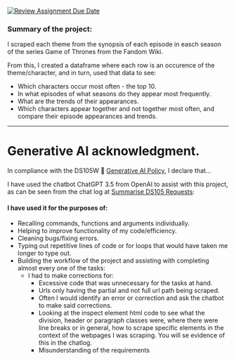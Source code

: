 [![Review Assignment Due Date](https://classroom.github.com/assets/deadline-readme-button-24ddc0f5d75046c5622901739e7c5dd533143b0c8e959d652212380cedb1ea36.svg)](https://classroom.github.com/a/ZHatRtho)

### Summary of the project:

I scraped each theme from the synopsis of each episode in easch season of the series Game of Thrones from the Fandom Wiki.

From this, I created a dataframe where each row is an occurence of the theme/character, and in turn, used that data to see:
* Which characters occur most often - the top 10.
* In what episodes of what seasons do they appear most frequently.
* What are the trends of their appearances.
* Which characters appear together and not together most often, and compare their episode appearances and trends.

-----------------

# Generative AI acknowledgment.

In compliance with the DS105W 🤖 [Generative AI Policy](https://lse-dsi.github.io/DS105/2023/winter-term/generative-ai.html), I declare that...

I have used the chatbot ChatGPT 3.5 from OpenAI to assist with this project, as can be seen from the chat log at [Summarise DS105 Requests](https://chat.openai.com/share/3a5b1540-8807-4282-b42e-6af860818051):

#### I have used it for the purposes of:

* Recalling commands, functions and arguments individually.
* Helping to improve functionality of my code/efficiency.
* Cleaning bugs/fixing errors.
* Typing out repetitive lines of code or for loops that would have taken me longer to type out.
* Building the workflow of the project and assisting with completing almost every one of the tasks:
    * I had to make corrections for:
        * Excessive code that was unnecessary for the tasks at hand.
        * Urls only having the partial and not full url path being scraped.
        * Often I would identify an error or correction and ask the chatbot to make said corrections.
        * Looking at the inspect element html code to see what the division, header or paragraph classes were, where there were line breaks or in general, how to scrape specific elements in the context of the webpages I was scraping. You will se evidence of this in the chatlog.
        * Misunderstanding of the requirements
        



